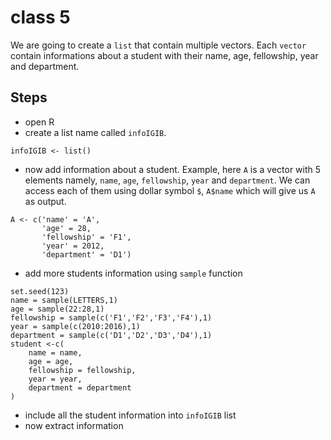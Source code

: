 # class 5

We are going to create a `list` that contain multiple vectors. Each `vector` contain informations
about a student with their name, age, fellowship, year and department.

## Steps

- open R
- create a list name called `infoIGIB`.
```{R}
infoIGIB <- list()

```
- now add information about a student. 
  Example, here `A` is a vector with 5 elements namely, `name`, `age`, `fellowship`, `year` and `department`.
  We can access each of them using dollar symbol `$`, `A$name` which will give us `A` as output.
```{R}
A <- c('name' = 'A',
       'age' = 28,
       'fellowship' = 'F1',
       'year' = 2012,
       'department' = 'D1')

```
- add more students information using `sample` function
```{R}
set.seed(123)
name = sample(LETTERS,1)
age = sample(22:28,1)
fellowship = sample(c('F1','F2','F3','F4'),1)
year = sample(c(2010:2016),1)
department = sample(c('D1','D2','D3','D4'),1)
student <-c(
    name = name,
    age = age,
    fellowship = fellowship,
    year = year,
    department = department
)

```

- include all the student information into `infoIGIB` list
- now extract information

